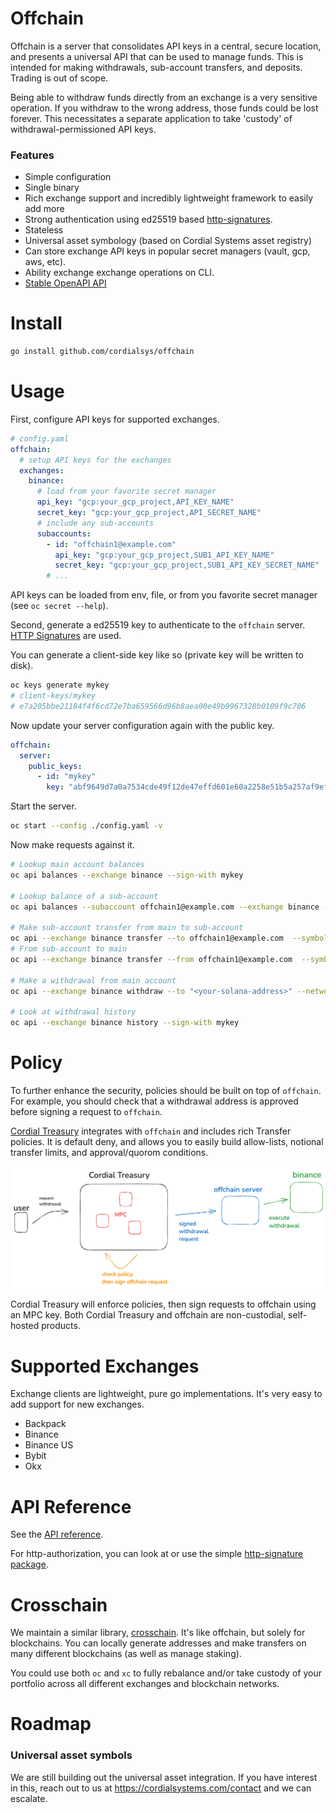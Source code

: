 # Offchain

Offchain is a server that consolidates API keys in a central, secure location, and presents
a universal API that can be used to manage funds. This is intended for making withdrawals,
sub-account transfers, and deposits. Trading is out of scope.

Being able to withdraw funds directly from an exchange is a very sensitive operation. If you
withdraw to the wrong address, those funds could be lost forever. This necessitates a separate
application to take 'custody' of withdrawal-permissioned API keys.

### Features

- Simple configuration
- Single binary
- Rich exchange support and incredibly lightweight framework to easily add more
- Strong authentication using ed25519 based [http-signatures](https://datatracker.ietf.org/doc/html/rfc9421).
- Stateless
- Universal asset symbology (based on Cordial Systems asset registry)
- Can store exchange API keys in popular secret managers (vault, gcp, aws, etc).
- Ability exchange exchange operations on CLI.
- [Stable OpenAPI API](https://cordialapis.stoplight.io/docs/Exchange/2gnp0107q21eh-exchange)

# Install

```bash
go install github.com/cordialsys/offchain
```

# Usage

First, configure API keys for supported exchanges.

```yaml
# config.yaml
offchain:
  # setup API keys for the exchanges
  exchanges:
    binance:
      # load from your favorite secret manager
      api_key: "gcp:your_gcp_project,API_KEY_NAME"
      secret_key: "gcp:your_gcp_project,API_SECRET_NAME"
      # include any sub-accounts
      subaccounts:
        - id: "offchain1@example.com"
          api_key: "gcp:your_gcp_project,SUB1_API_KEY_NAME"
          secret_key: "gcp:your_gcp_project,SUB1_API_KEY_SECRET_NAME"
        # ...
```

API keys can be loaded from env, file, or from you favorite secret manager (see `oc secret --help`).

Second, generate a ed25519 key to authenticate to the `offchain` server. [HTTP Signatures](https://datatracker.ietf.org/doc/html/rfc9421)
are used.

You can generate a client-side key like so (private key will be written to disk).

```bash
oc keys generate mykey
# client-keys/mykey
# e7a205bbe21184f4f6cd72e7ba659566d96b8aea00e49b9967328b0109f9c706
```

Now update your server configuration again with the public key.

```yaml
offchain:
  server:
    public_keys:
      - id: "mykey"
        key: "abf9649d7a0a7534cde49f12de47effd601e60a2258e51b5a257af9ef78e901f"
```

Start the server.

```bash
oc start --config ./config.yaml -v
```

Now make requests against it.

```bash
# Lookup main account balances
oc api balances --exchange binance --sign-with mykey

# Lookup balance of a sub-account
oc api balances --subaccount offchain1@example.com --exchange binance --sign-with mykey

# Make sub-account transfer from main to sub-account
oc api --exchange binance transfer --to offchain1@example.com  --symbol USDC --amount 3 --sign-with mykey
# From sub-account to main
oc api --exchange binance transfer --from offchain1@example.com  --symbol USDC --amount 2 --sign-with mykey

# Make a withdrawal from main account
oc api --exchange binance withdraw --to "<your-solana-address>" --network SOL --symbol USDC --sign-with mykey

# Look at withdrawal history
oc api --exchange binance history --sign-with mykey
```

# Policy

To further enhance the security, policies should be built on top of `offchain`. For example, you should check that
a withdrawal address is approved before signing a request to `offchain`.

[Cordial Treasury](https://cordialsystems.com/) integrates with `offchain` and includes rich Transfer policies. It is default deny,
and allows you to easily build allow-lists, notional transfer limits, and approval/quorom conditions.

![](./docs/treasury-example.png)

Cordial Treasury will enforce policies, then sign requests to offchain using an MPC key. Both Cordial Treasury and offchain are non-custodial, self-hosted products.

# Supported Exchanges

Exchange clients are lightweight, pure go implementations. It's very easy to add support for new exchanges.

- Backpack
- Binance
- Binance US
- Bybit
- Okx

# API Reference

See the [API reference](https://cordialapis.stoplight.io/docs/Exchange/2gnp0107q21eh-exchange).

For http-authorization, you can look at or use the simple [http-signature package](./pkg/httpsignature/).

# Crosschain

We maintain a similar library, [crosschain](https://github.com/cordialsys/crosschain). It's like offchain,
but solely for blockchains. You can locally generate addresses and make transfers on many different blockchains (as well as manage staking).

You could use both `oc` and `xc` to fully rebalance and/or take custody of your portfolio across all different exchanges
and blockchain networks.

# Roadmap

### Universal asset symbols

We are still building out the universal asset integration. If you have interest in this, reach out to us at https://cordialsystems.com/contact
and we can escalate.

